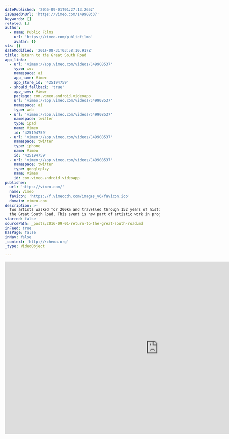 ```yaml
---
datePublished: '2016-09-01T01:27:13.265Z'
isBasedOnUrl: 'https://vimeo.com/149908537'
keywords: []
related: []
author:
  - name: Public Films
    url: 'https://vimeo.com/publicfilms'
    avatar: {}
via: {}
dateModified: '2016-08-31T03:58:10.917Z'
title: Return to the Great South Road
app_links:
  - url: 'vimeo://app.vimeo.com/videos/149908537'
    type: ios
    namespace: ai
    app_name: Vimeo
    app_store_id: '425194759'
  - should_fallback: 'true'
    app_name: Vimeo
    package: com.vimeo.android.videoapp
    url: 'vimeo://app.vimeo.com/videos/149908537'
    namespace: ai
    type: web
  - url: 'vimeo://app.vimeo.com/videos/149908537'
    namespace: twitter
    type: ipad
    name: Vimeo
    id: '425194759'
  - url: 'vimeo://app.vimeo.com/videos/149908537'
    namespace: twitter
    type: iphone
    name: Vimeo
    id: '425194759'
  - url: 'vimeo://app.vimeo.com/videos/149908537'
    namespace: twitter
    type: googleplay
    name: Vimeo
    id: com.vimeo.android.videoapp
publisher:
  url: 'https://vimeo.com/'
  name: Vimeo
  favicon: 'https://f.vimeocdn.com/images_v6/favicon.ico'
  domain: vimeo.com
description: >-
  Two artists walked for 200km and travelled through 152 years of history, up
  the Great South Road. This event is now part of artistic work in progress.
starred: false
sourcePath: _posts/2016-09-01-return-to-the-great-south-road.md
inFeed: true
hasPage: false
inNav: false
_context: 'http://schema.org'
_type: VideoObject

---
```

<iframe src="https://cdn.embedly.com/widgets/media.html?src=https%3A%2F%2Fplayer.vimeo.com%2Fvideo%2F149908537&amp;url=https%3A%2F%2Fvimeo.com%2F149908537&amp;image=https%3A%2F%2Fi.vimeocdn.com%2Fvideo%2F549250080_1280.jpg&amp;key=b7d04c9b404c499eba89ee7072e1c4f7&amp;type=text%2Fhtml&amp;schema=vimeo" width="1000" height="563" scrolling="no" frameborder="0" allowfullscreen="" style=""></iframe>